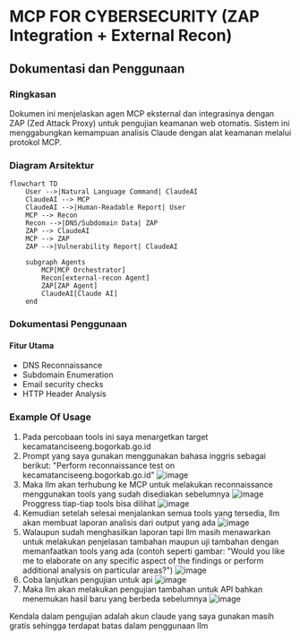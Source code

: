 # MCP FOR CYBERSECURITY (ZAP Integration + External Recon)

## Dokumentasi dan Penggunaan

### Ringkasan
Dokumen ini menjelaskan agen MCP eksternal dan integrasinya dengan ZAP (Zed Attack Proxy) untuk pengujian keamanan web otomatis. Sistem ini menggabungkan kemampuan analisis Claude dengan alat keamanan melalui protokol MCP.

### Diagram Arsitektur
```mermaid
flowchart TD
    User -->|Natural Language Command| ClaudeAI
    ClaudeAI --> MCP
    ClaudeAI -->|Human-Readable Report| User
    MCP --> Recon
    Recon -->|DNS/Subdomain Data| ZAP
    ZAP --> ClaudeAI
    MCP --> ZAP
    ZAP -->|Vulnerability Report| ClaudeAI

    subgraph Agents
        MCP[MCP Orchestrator]
        Recon[external-recon Agent]
        ZAP[ZAP Agent]
        ClaudeAI[Claude AI]
    end
```
### Dokumentasi Penggunaan
#### Fitur Utama
* DNS Reconnaissance
* Subdomain Enumeration 
* Email security checks
* HTTP Header Analysis

### Example Of Usage
1. Pada percobaan tools ini saya menargetkan target kecamatanciseeng.bogorkab.go.id
2. Prompt yang saya gunakan menggunakan bahasa inggris sebagai berikut: "Perform  reconnaissance test on kecamatanciseeng.bogorkab.go.id"
![image](https://github.com/user-attachments/assets/ef40c28c-e653-4ada-b132-b09f06cc351c)
3. Maka llm akan terhubung ke MCP untuk melakukan reconnaissance menggunakan tools yang sudah disediakan sebelumnya
![image](https://github.com/user-attachments/assets/d92ef183-c6be-4b19-885d-a86f46ff5dff)
Proggress tiap-tiap tools bisa dilihat
![image](https://github.com/user-attachments/assets/c1f96389-d86a-41a4-90fe-b542a84f3b93)
4. Kemudian setelah selesai menjalankan semua tools yang tersedia, llm akan membuat laporan analisis dari output yang ada
![image](https://github.com/user-attachments/assets/9d62f5c9-fd58-4189-9d9a-1ec5c3902184)
5. Walaupun sudah menghasilkan laporan tapi llm masih menawarkan untuk melakukan penjelasan tambahan maupun uji tambahan dengan memanfaatkan tools yang ada (contoh seperti gambar: "Would you like me to elaborate on any specific aspect of the findings or perform additional analysis on particular areas?")
![image](https://github.com/user-attachments/assets/af9a4f43-5f46-4fc2-aa9b-86fe78359962)
6. Coba lanjutkan pengujian untuk api
![image](https://github.com/user-attachments/assets/4f37c35d-945b-4528-96c2-fddc22fbec29)
7. Maka llm akan melakukan pengujian tambahan untuk API bahkan menemukan hasil baru yang berbeda sebelumnya
![image](https://github.com/user-attachments/assets/e6676ad1-caad-4990-a7e5-786d0550a524)

Kendala dalam pengujian adalah akun claude yang saya gunakan masih gratis sehingga terdapat batas dalam penggunaan llm

